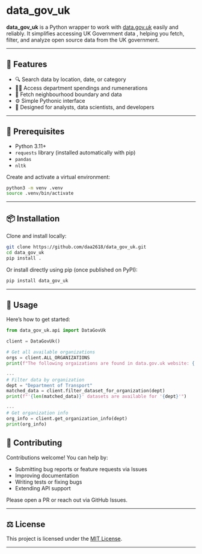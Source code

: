 # data_gov_uk

**data_gov_uk** is a Python wrapper to work with [data.gov.uk](https://data.gov.uk) easily and reliably. It simplifies accessing UK Government data , helping you fetch, filter, and analyze open source data from the UK government.

---

## 🚀 Features

- 🔍 Search data by location, date, or category
- 🧑‍✈️ Access department spendings and rumenerations
- 🧩 Fetch neighbourhood boundary and data
- ⚙️ Simple Pythonic interface
- 🧪 Designed for analysts, data scientists, and developers

---

## 🧪 Prerequisites

- Python 3.11+
- `requests` library (installed automatically with pip)
- `pandas`
- `nltk`

Create and activate a virtual environment:

```bash
python3 -m venv .venv
source .venv/bin/activate
```

---

## 📦 Installation

Clone and install locally:

```bash
git clone https://github.com/daa2618/data_gov_uk.git
cd data_gov_uk
pip install .
```

Or install directly using pip (once published on PyPI):

```bash
pip install data_gov_uk
```

---

## 🎯 Usage

Here’s how to get started:

```python
from data_gov_uk.api import DataGovUk

client = DataGovUk()

# Get all available organizations
orgs = client.ALL_ORGANIZATIONS
print(f"The following orgaizations are found in data.gov.uk website: {', '.join(orgs)}")

---
# Filter data by organization
dept = "Department of Transport"
matched_data = client.filter_dataset_for_organization(dept)
print(f"'{len(matched_data)}' datasets are available for '{dept}'")

---
# Get organization info
org_info = client.get_organization_info(dept)
print(org_info)

```

## 🧾 Contributing

Contributions welcome! You can help by:

- Submitting bug reports or feature requests via Issues
- Improving documentation
- Writing tests or fixing bugs
- Extending API support

Please open a PR or reach out via GitHub Issues.

---

## ⚖️ License

This project is licensed under the [MIT License](LICENSE).

---
